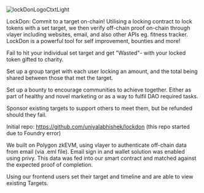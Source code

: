 
![lockDonLogoCtxtLight](https://github.com/user-attachments/assets/f1b688c7-e272-4231-bf56-9d7cb391b01d)

LockDon: Commit to a target on-chain! Utilising a locking contract to lock tokens with a set target, we then verify off-chain proof on-chain through vlayer including websites, email, and also other APIs eg. fitness tracker. LockDon is a powerful tool for self improvement, bounties and more! 

Fail to hit your individual set target and get "Wasted"- with your locked token gifted to charity.

Set up a group target with each user locking an amount, and the total being shared between those that met the target.

Set up a bounty to encourage communities to achieve together. Either as part of healthy and novel marketing or as a way to fulfil DAO required tasks.

Sponsor existing targets to support others to meet them, but be refunded should they fail. 

Initial repo: https://github.com/uniyalabhishek/lockdon  (this repo started due to Foundry error)

We built on Polygon zkEVM, using vlayer to authenticate off-chain data from email (via .eml file).
Email sign in and wallet solution was enabled using privy. This data was fed into our smart contract and matched against the expected proof of completion. 

Using our frontend users set their target and timeline and are able to view existing Targets.

